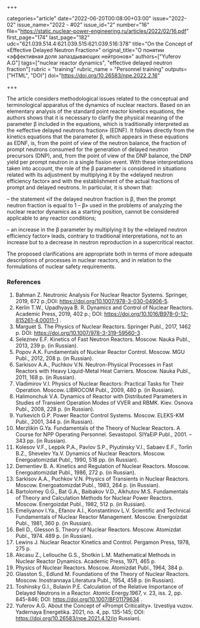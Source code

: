 +++

categories="article"
date="2022-06-20T00:08:00+03:00"
issue="2022-02"
issue_name="2022 - #02"
issue_id="2"
number="16"
file="https://static.nuclear-power-engineering.ru/articles/2022/02/16.pdf"
first_page="174"
last_page="182"
udc="621.039.514.4:621.039.515:621.039.516:378"
title="On the Concept of «Effective Delayed Neutron Fraction»"
original_title="О понятии «эффективная доля запаздывающих нейтронов»"
authors=["Yuferov A.G"]
tags=["nuclear reactor dynamics", "effective delayed neutron fraction"]
rubric = "training"
rubric_name = "Personnel training"
outputs=["HTML", "DOI"]
doi="https://doi.org/10.26583/npe.2022.2.16"

+++

The article considers methodological issues related to the conceptual and terminological apparatus of the dynamics of nuclear reactors. Based on an elementary analysis of the standard point reactor kinetics equations, the authors shows that it is necessary to clarify the physical meaning of the parameter β included in the equations, which is traditionally interpreted as the «effective delayed neutrons fraction» (EDNF). It follows directly from the kinetics equations that the parameter β, which appears in these equations as EDNF, is, from the point of view of the neutron balance, the fraction of prompt neutrons consumed for the generation of delayed neutron precursors (DNP), and, from the point of view of the DNP balance, the DNP yield per prompt neutron in a single fission event. With these interpretations taken into account, the role of the β parameter is considered in situations related with its adjustment by multiplying it by the «delayed neutron efficiency factor» and with the establishment of the actual fractions of prompt and delayed neutrons. In particular, it is shown that:

– the statement «if the delayed neutron fraction is β, then the prompt neutron fraction is equal to 1 – β» used in the problems of analyzing the nuclear reactor dynamics as a starting position, cannot be considered applicable to any reactor conditions;

– an increase in the β parameter by multiplying it by the «delayed neutron efficiency factor» leads, contrary to traditional interpretations, not to an increase but to a decrease in neutron reproduction in a supercritical reactor.

The proposed clarifications are appropriate both in terms of more adequate descriptions of processes in nuclear reactors, and in relation to the formulations of nuclear safety requirements.

### References

1. Bahman Z. Neutronic Analysis For Nuclear Reactor Systems. Springer, 2019, 672 p.;DOI: https://doi.org/10.1007/978-3-030-04906-5.
2. Kerlin T.W., Upadhyaya B. R. Dynamics and Control of Nuclear Reactors. Academic Press, 2019, 402 p.; DOI: https://doi.org/10.1016/B978-0-12-815261-4.00011-1 .
3. Marguet S. The Physics of Nuclear Reactors. Springer Publ., 2017, 1462 p. DOI: https://doi.org/10.1007/978-3-319-59560-3 .
4. Seleznev E.F. Kinetics of Fast Neutron Reactors. Moscow. Nauka Publ., 2013, 239 p. (in Russian).
5. Popov A.K. Fundamentals of Nuclear Reactor Control. Moscow. MGU Publ., 2012, 208 p. (in Russian).
6. Sarkisov A.A., Puchkov V.N. Neutron-Physical Processes in Fast Reactors with Heavy Liquid-Metal Heat Carriers. Moscow. Nauka Publ., 2011, 168 p. (in Russian).
7. Vladimirov V.I. Physics of Nuclear Reactors: Practical Tasks for Their Operation. Moscow. LIBROCOM Publ., 2009, 480 p. (in Russian).
8. Halimonchuk V.А. Dynamics of Reactor with Distributed Parameters in Studies of Transient Operation Modes of VVER and RBMK. Kiev. Osnova Publ., 2008, 228 p. (in Russian).
9. Yurkevich G.P. Power Reactor Control Systems. Moscow. ELEKS-KM Publ., 2001, 344 p. (in Russian).
10. Merzlikin G.Ya. Fundamentals of the Theory of Nuclear Reactors. A Course for NPP Operating Personnel. Sevastopol. SIYaEiP Publ., 2001. – 343 pр. (in Russian).
11. Kolesov V.F., Leppik P.A., Pavlov S.P., Plyutinsky V.I., Sabaev E.F., Torlin B.Z., Shevelev Ya.V. Dynamics of Nuclear Reactors. Moscow. Energoatomizdat Publ., 1990, 518 pp. (in Russian).
12. Dementiev B. A. Kinetics and Regulation of Nuclear Reactors. Moscow. Energoatomizdat Publ., 1986, 272 p. (in Russian).
13. Sarkisov A.A., Puchkov V.N. Physics of Transients in Nuclear Reactors. Moscow. Energoatomizdat Publ., 1983, 264 p. (in Russian).
14. Bartolomey G.G., Bat G.A., Baibakov V.D., Alkhutov M.S. Fundamentals of Theory and Calculation Methods for Nuclear Power Reactors. Moscow. Energoizdat Publ., 1982, 512 p. (in Russian).
15. Emeliyanov I.Ya., Efanov A.I., Konstantinov L.V. Scientific and Technical Fundamentals of Nuclear Reactor Management. Moscow. Energoizdat Publ., 1981, 360 p. (in Russian).
16. Bell D., Glesson S. Theory of Nuclear Reactors. Moscow. Atomizdat Publ., 1974. 489 p. (in Russian).
17. Lewins J. Nuclear Reactor Kinetics and Control. Pergamon Press, 1978, 275 p.
18. Akcasu Z., Lellouche G.S., Shotkin L.M. Mathematical Methods in Nuclear Reactor Dynamics. Academic Press, 1971, 465 p.
19. Physics of Nuclear Reactors. Moscow. Atomizdat Publ., 1964, 384 p.
20. Glasston S., Edlund М. Foundations of the Theory of Nuclear Reactors. Moscow. Inostrannaya Literatura Publ., 1954, 458 p. (in Russian).
21. Toshinsky G.I., Bulavin P.E. Calculation of the Relative Importance of Delayed Neutrons in a Reactor. Atomic Energy.1967, v. 23, iss. 2, pp. 845-846; DOI: https://doi.org/10.1007/BF01179634 .
22. Yuferov A.G. About the Concept of «Prompt Criticality». Izvestiya vuzov. Yadernaya Energetika. 2021, no. 4, pp. 135-145; DOI: https://doi.org/10.26583/npe.2021.4.12(in Russian).